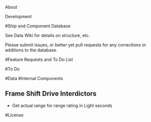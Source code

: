 
About



Development



#Ship and Component Database

See Data Wiki for details on structure, etc.

Please submit issues, or better yet pull requests for any corrections or additions to the database.



#Feature Requests and To Do List

#To Do

#Data
#Internal Components

## Frame Shift Drive Interdictors
 - Get actual range for range rating in Light seconds


#License